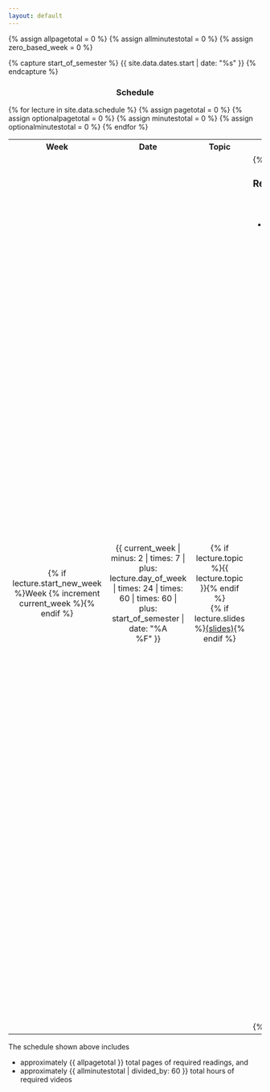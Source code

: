 ```yaml
---
layout: default
---
```


{% assign allpagetotal = 0 %}
{% assign allminutestotal = 0 %}
{% assign zero_based_week = 0 %}

{% capture start_of_semester %}
{{ site.data.dates.start | date: "%s" }}
{% endcapture %}

<!-- {% increment current_week %} -->
<!-- {% assign seconds_in_day = 86400 %} -->



<h3 style="text-align: center">Schedule</h3>

<table class="table table-striped"> 
  <tbody>
    <tr>
    <th style="text-align: center">Week</th>
      <th style="text-align: center">Date</th>
      <th style="text-align: center">Topic</th>
    <th style="text-align: center">Content</th>
      <th style="text-align: left">Workload</th>
    </tr>
    {% for lecture in site.data.schedule %}
          {% assign pagetotal = 0 %}
        {% assign optionalpagetotal = 0 %}
        {% assign minutestotal = 0 %}
        {% assign optionalminutestotal = 0 %}
    <tr>
      <td style="text-align: center">{% if lecture.start_new_week %}Week {% increment current_week %}{% endif %}</td>
      <td style="text-align: center">{{ current_week | minus: 2 | times: 7 | plus: lecture.day_of_week |  times: 24 | times: 60 | times: 60 | plus: start_of_semester | date: "%A<br/>%F" }}</td>
      <td style="text-align: center">{% if lecture.topic %}{{ lecture.topic }}{% endif %}<br/>{% if lecture.slides %}<a href="{{ lecture.slides }}">(slides)</a>{% endif %}</td>
      <td>
        {% if lecture.reading %}
	  <h3>Read before class:</h3>
          <ul>
          {% for reading in lecture.reading %}
            <li>
            {% if reading.grad_level %}&#x2605;
            {% elsif reading.optional %}&#x24d8;
            {% else %}{% endif %}
            {% if reading.url %}
            <a href="{{ reading.url }}">{{ reading.title }}</a>
            {% else %}
            {{ reading.title }} 
            {% endif %}
            {% if reading.pages %}
            (p.&nbsp;{{ reading.pages }})
            {% elsif reading.times %}
            ({{ reading.times }})
            {% elsif reading.length and reading.length.unit and reading.length.value %}
            ({{ reading.length.value }} {{ reading.length.unit }})
            {% endif %}
            </li>
            {% if reading.length and reading.length.unit and reading.length.value %}
                {% if reading.length.unit == "pages" %}
                    {% if reading.optional %}
                        {% capture optionalpagetotal %}{{ optionalpagetotal | plus: reading.length.value }}{% endcapture %}
                    {% else %}
                        {% capture pagetotal %}{{ pagetotal | plus: reading.length.value }}{% endcapture %}
                        {% capture allpagetotal %}{{ allpagetotal | plus: reading.length.value }}{% endcapture %}
                    {% endif %}
                {% elsif reading.length.unit == "minutes" %}
                    {% if reading.optional %}
                        {% capture optionalminutestotal %}{{ optionalminutestotal | plus: reading.length.value }}{% endcapture %}
                    {% else %}
                        {% capture minutestotal %}{{ minutestotal | plus: reading.length.value }}{% endcapture %}
                        {% capture allminutestotal %}{{ allminutestotal | plus: reading.length.value }}{% endcapture %}
                    {% endif %}                
                {% endif %}
            {% endif %}
          {% endfor %}
          </ul>
        {% endif %}
      </td>
      <td>
			  {% if pagetotal != 0 %}
			      <p>📖 {{ pagetotal }} pages</p>
			  {% endif %}
			  {% if minutestotal != 0 %}
			      <p>📺 {{ minutestotal }} minutes</p>
			  {% endif %}
			  {% if optionalpagetotal != 0 %}
			      <p>ℹ️ 📖 {{ optionalpagetotal }} pages</p>
			  {% endif %}
			  {% if optionalminutestotal != 0 %}
			      <p>ℹ️ 📺 {{ optionalminutestotal }} minutes</p>
			  {% endif %}
      </td>
    </tr>
    {% endfor %}

  </tbody>
</table>

<p>The schedule shown above includes <ul><li>approximately {{ allpagetotal }} total pages of required readings, and</li><li>approximately {{ allminutestotal | divided_by: 60 }} total hours of required videos</li></ul></p>
